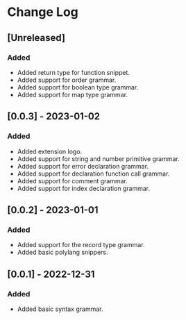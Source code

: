 # Change Log

## [Unreleased]

### Added

- Added return type for function snippet.
- Added support for order grammar.
- Added support for boolean type grammar.
- Added support for map type grammar.

## [0.0.3] - 2023-01-02

### Added

- Added extension logo.
- Added support for string and number primitive grammar.
- Added support for error declaration grammar.
- Added support for declaration function call grammar.
- Added support for comment grammar.
- Added support for index declaration grammar.

## [0.0.2] - 2023-01-01

### Added

- Added support for the record type grammar.
- Added basic polylang snippers.

## [0.0.1] - 2022-12-31

### Added

- Added basic syntax grammar.
